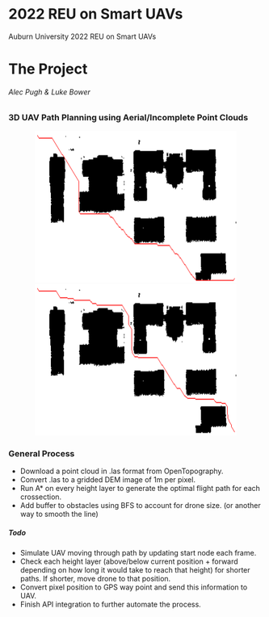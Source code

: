# 2022 REU on Smart UAVs
Auburn University 2022 REU on Smart UAVs

# The Project

###### Alec Pugh & Luke Bower

### 3D UAV Path Planning using Aerial/Incomplete Point Clouds

<p align="center">
  <img src="images/cross_auburn.gif" width="400" height="300" >
  <img src="images/cross_auburn_buffer2.gif" width="400" height="300" >
</p>

### General Process

* Download a point cloud in .las format from OpenTopography.
* Convert .las to a gridded DEM image of 1m per pixel.
* Run A* on every height layer to generate the optimal flight path for each crossection.
* Add buffer to obstacles using BFS to account for drone size. (or another way to smooth the line)
##### Todo
* Simulate UAV moving through path by updating start node each frame.
* Check each height layer (above/below current position + forward depending on how long it would take to reach that height) for shorter paths. If shorter, move drone to that position.
* Convert pixel position to GPS way point and send this information to UAV.
* Finish API integration to further automate the process.

#
